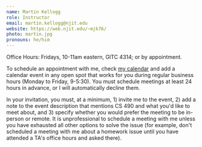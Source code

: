 ```yaml
---
name: Martin Kellogg
role: Instructor
email: martin.kellogg@njit.edu
website: https://web.njit.edu/~mjk76/
photo: martin.jpg
pronouns: he/him
---
```

Office Hours: Fridays, 10-11am eastern, GITC 4314; or by appointment.

To schedule an appointment with me, check [my
calendar](https://calendar.google.com/calendar/u/0?cid=bWprNzZAbmppdC5lZHU)
and add a calendar event in any open spot that works for you during
regular business hours (Monday to Friday, 9-5:30). You must schedule
meetings at least 24 hours in advance, or I will automatically decline
them.

In your invitation, you must, at a minimum, 1) invite me to the event,
2) add a note to the event description that mentions CS 490 and what you'd like to meet about,
and 3) specify whether you would prefer the meeting to be in-person or remote.
It is unprofessional to schedule a meeting with me unless you have exhausted all other options
to solve the issue (for example, don't scheduled a meeting with me about a homework issue until
you have attended a TA's office hours and asked there).